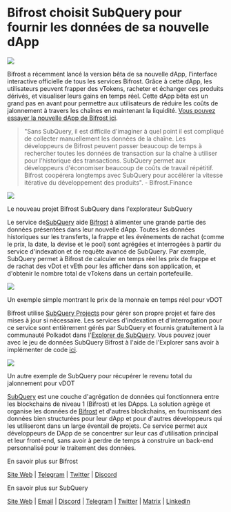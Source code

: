 # Bifrost choisit SubQuery pour fournir les données de sa nouvelle dApp

![](https://miro.medium.com/max/1400/0*nqNosmn0y7FHOI42)

Bifrost a récemment lancé la version bêta de sa nouvelle dApp, l'interface interactive officielle de tous les services Bifrost. Grâce à cette dApp, les utilisateurs peuvent frapper des vTokens, racheter et échanger ces produits dérivés, et visualiser leurs gains en temps réel. Cette dApp bêta est un grand pas en avant pour permettre aux utilisateurs de réduire les coûts de jalonnement à travers les chaînes en maintenant la liquidité. [Vous pouvez essayer la nouvelle dApp de Bifrost ici](https://apps.bifrost.finance/).

> "Sans SubQuery, il est difficile d'imaginer à quel point il est compliqué de collecter manuellement les données de la chaîne. Les développeurs de Bifrost peuvent passer beaucoup de temps à rechercher toutes les données de transaction sur la chaîne à utiliser pour l'historique des transactions. SubQuery permet aux développeurs d'économiser beaucoup de coûts de travail répétitif. Bifrost coopérera longtemps avec SubQuery pour accélérer la vitesse itérative du développement des produits". - Bifrost.Finance


![](https://miro.medium.com/max/1400/0*_JK-h0rjef6rk1ot)

Le nouveau projet Bifrost SubQuery dans l'explorateur SubQuery

Le service de[SubQuery](https://subquery.network/) aide [Bifrost](https://bifrost.finance/) à alimenter une grande partie des données présentées dans leur nouvelle dApp. Toutes les données historiques sur les transferts, la frappe et les événements de rachat (comme le prix, la date, la devise et le pool) sont agrégées et interrogées à partir du service d'indexation et de requête avancé de SubQuery. Par exemple, SubQuery permet à Bifrost de calculer en temps réel les prix de frappe et de rachat des vDot et vEth pour les afficher dans son application, et d'obtenir le nombre total de vTokens dans un certain portefeuille.

![](https://miro.medium.com/max/1400/0*WIxvwcgPIHzCf0E3)

Un exemple simple montrant le prix de la monnaie en temps réel pour vDOT

Bifrost utilise [SubQuery Projects](https://project.subquery.network/) pour gérer son propre projet et faire des mises à jour si nécessaire. Les services d'indexation et d'interrogation pour ce service sont entièrement gérés par SubQuery et fournis gratuitement à la communauté Polkadot dans l'[Explorer de SubQuery](https://explorer.subquery.network/). Vous pouvez jouer avec le jeu de données SubQuery Bifrost à l'aide de l'Explorer sans avoir à implémenter de code [ici](https://explorer.subquery.network/subquery/bifrost-finance/subql).

![](https://miro.medium.com/max/1400/0*J9Rao6oyFMxVNWzZ)

Un autre exemple de SubQuery pour récupérer le revenu total du jalonnement pour vDOT

[SubQuery](https://subquery.network/) est une couche d'agrégation de données qui fonctionnera entre les blockchains de niveau 1 (Bifrost) et les DApps. La solution agrège et organise les données de [Bifrost](https://bifrost.finance/) et d'autres blockchains, en fournissant des données bien structurées pour leur dApp et pour d'autres développeurs qui les utiliseront dans un large éventail de projets. Ce service permet aux développeurs de DApp de se concentrer sur leur cas d'utilisation principal et leur front-end, sans avoir à perdre de temps à construire un back-end personnalisé pour le traitement des données.

En savoir plus sur Bifrost

[Site Web](https://bifrost.finance/) | [Telegram](https://t.me/bifrost_finance) | [Twitter](https://twitter.com/bifrost_finance) | [Discord](https://discord.gg/XjnjdKBNXj)

En savoir plus sur SubQuery

[Site Web](https://subquery.network/) | [Email](mailto:hello@subquery.network) | [Discord](https://discord.com/invite/78zg8aBSMG) | [Telegram](https://t.me/subquerynetwork) | [Twitter](https://twitter.com/subquerynetwork) | [Matrix](https://matrix.to/#/#subquery:matrix.org) | [LinkedIn](https://www.linkedin.com/company/subquery)